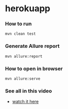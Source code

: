 # herokuapp

### How to run 

```mvn clean test```

### Generate Allure report 

```mvn allure:report```

### How to open in browser

```mvn allure:serve```

### See all in this video

- [watch it here]()

